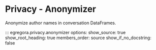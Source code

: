 # Privacy - Anonymizer

Anonymize author names in conversation DataFrames.

::: egregora.privacy.anonymizer
    options:
      show_source: true
      show_root_heading: true
      members_order: source
      show_if_no_docstring: false
